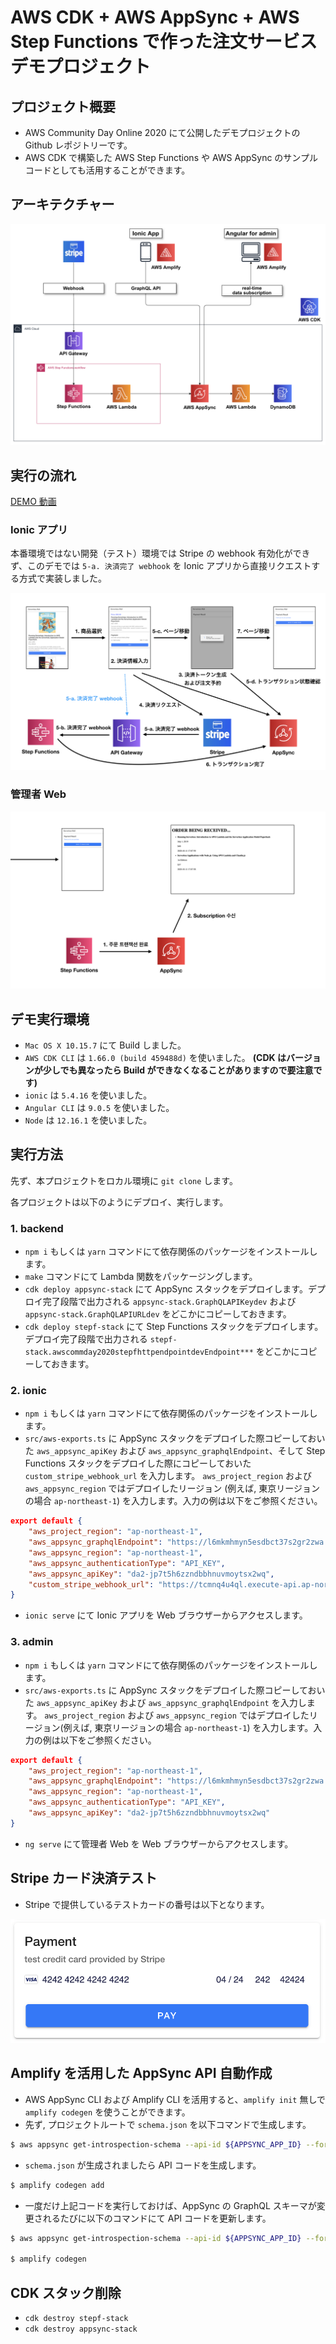 # AWS CDK + AWS AppSync + AWS Step Functions で作った注文サービスデモプロジェクト

## プロジェクト概要

- AWS Community Day Online 2020 にて公開したデモプロジェクトの Github レポジトリーです。
- AWS CDK で構築した AWS Step Functions や AWS AppSync のサンプルコードとしても活用することができます。

## アーキテクチャー

![](./images/architecture-diagram.png)

## 実行の流れ

[DEMO 動画](https://www.youtube.com/watch?v=kuTyxcjqeUk)

### Ionic アプリ

本番環境ではない開発（テスト）環境では Stripe の webhook 有効化ができず、このデモでは `5-a. 決済完了 webhook` を Ionic アプリから直接リクエストする方式で実装しました。

![](./images/demo-flow-ionic.jp.png)


### 管理者 Web
![](./images/demo-flow-admin.png)

## デモ実行環境

- `Mac OS X 10.15.7` にて Build しました。
- `AWS CDK CLI` は `1.66.0 (build 459488d)` を使いました。 **(CDK はバージョンが少しでも異なったら Build ができなくなることがありますので要注意です)**
- `ionic` は `5.4.16` を使いました。
- `Angular CLI` は `9.0.5` を使いました。
- `Node` は `12.16.1` を使いました。

## 実行方法

先ず、本プロジェクトをロカル環境に `git clone` します。

各プロジェクトは以下のようにデプロイ、実行します。

### 1. backend
- `npm i` もしくは `yarn` コマンドにて依存関係のパッケージをインストールします。
- `make` コマンドにて Lambda 関数をパッケージングします。
- `cdk deploy appsync-stack` にて AppSync スタックをデプロイします。デプロイ完了段階で出力される `appsync-stack.GraphQLAPIKeydev` および `appsync-stack.GraphQLAPIURLdev` をどこかにコピーしておきます。
- `cdk deploy stepf-stack` にて Step Functions スタックをデプロイします。デプロイ完了段階で出力される `stepf-stack.awscommday2020stepfhttpendpointdevEndpoint***` をどこかにコピーしておきます。

### 2. ionic
- `npm i` もしくは `yarn` コマンドにて依存関係のパッケージをインストールします。
- `src/aws-exports.ts` に AppSync スタックをデプロイした際コピーしておいた `aws_appsync_apiKey` および `aws_appsync_graphqlEndpoint`、そして Step Functions スタックをデプロイした際にコピーしておいた `custom_stripe_webhook_url` を入力します。 `aws_project_region` および `aws_appsync_region` ではデプロイしたリージョン (例えば, 東京リージョンの場合 `ap-northeast-1`) を入力します。入力の例は以下をご参照ください。
```json
export default {
    "aws_project_region": "ap-northeast-1",
    "aws_appsync_graphqlEndpoint": "https://l6mkmhmyn5esdbct37s2gr2zwa.appsync-api.ap-northeast-1.amazonaws.com/graphql",
    "aws_appsync_region": "ap-northeast-1",
    "aws_appsync_authenticationType": "API_KEY",
    "aws_appsync_apiKey": "da2-jp7t5h6zzndbbhnuvmoytsx2wq",
    "custom_stripe_webhook_url": "https://tcmnq4u4ql.execute-api.ap-northeast-1.amazonaws.com/dev/"
}
```
- `ionic serve` にて Ionic アプリを Web ブラウザーからアクセスします。

### 3. admin
- `npm i` もしくは `yarn` コマンドにて依存関係のパッケージをインストールします。
- `src/aws-exports.ts` に AppSync スタックをデプロイした際コピーしておいた `aws_appsync_apiKey` および `aws_appsync_graphqlEndpoint` を入力します。 `aws_project_region` および `aws_appsync_region` ではデプロイしたリージョン(例えば, 東京リージョンの場合 `ap-northeast-1`) を入力します。入力の例は以下をご参照ください。
```json
export default {
    "aws_project_region": "ap-northeast-1",
    "aws_appsync_graphqlEndpoint": "https://l6mkmhmyn5esdbct37s2gr2zwa.appsync-api.ap-northeast-1.amazonaws.com/graphql",
    "aws_appsync_region": "ap-northeast-1",
    "aws_appsync_authenticationType": "API_KEY",
    "aws_appsync_apiKey": "da2-jp7t5h6zzndbbhnuvmoytsx2wq"
}
```
- `ng serve` にて管理者 Web を Web ブラウザーからアクセスします。

## Stripe カード決済テスト
- Stripe で提供しているテストカードの番号は以下となります。

![](./images/stripe-test-card.png)

## Amplify を活用した AppSync API 自動作成
- AWS AppSync CLI および Amplify CLI を活用すると、`amplify init` 無しで `amplify codegen` を使うことができます。
- 先ず, プロジェクトルートで `schema.json` を以下コマンドで生成します。
```sh
$ aws appsync get-introspection-schema --api-id ${APPSYNC_APP_ID} --format JSON schema.json
```
- `schema.json` が生成されましたら API コードを生成します。
```sh
$ amplify codegen add
```
- 一度だけ上記コードを実行しておけば、AppSync の GraphQL スキーマが変更されるたびに以下のコマンドにて API コードを更新します。
```sh
$ aws appsync get-introspection-schema --api-id ${APPSYNC_APP_ID} --format JSON schema.json

$ amplify codegen
```


## CDK スタック削除
- `cdk destroy stepf-stack`
- `cdk destroy appsync-stack`